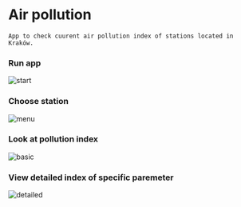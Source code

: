 # Air pollution #
``` App to check cuurent air pollution index of stations located in Kraków. ```

### Run app ###
![start](https://github.com/maciek567/airPollution/blob/master/screens/start.PNG)

### Choose station ###
![menu](https://github.com/maciek567/airPollution/blob/master/screens/menu.PNG)

### Look at pollution index ###
![basic](https://github.com/maciek567/airPollution/blob/master/screens/basic.PNG)

### View detailed index of specific paremeter ###
![detailed](https://github.com/maciek567/airPollution/blob/master/screens/detailed.PNG)
